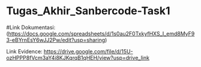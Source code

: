 # Tugas_Akhir_Sanbercode-Task1

#Link Dokumentasi:
(https://docs.google.com/spreadsheets/d/1s0au2F0TxkyfHXS_I_emd8MyF93-eBYrnEsY6wJJ2Pw/edit?usp=sharing) 

Link Evidence: 
https://drive.google.com/file/d/15U-ozHPPP8fVcm3aY4i8KJKqrqB1qHEH/view?usp=drive_link  

